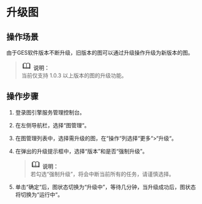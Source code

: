 # 升级图<a name="ges_01_0060"></a>

## 操作场景<a name="section92613514355"></a>

由于GES软件版本不断升级，旧版本的图可以通过升级操作升级为新版本的图。

>![](public_sys-resources/icon-note.gif) **说明：**   
>当前仅支持 1.0.3 以上版本的图的升级功能。  

## 操作步骤<a name="section18333121833512"></a>

1.  登录图引擎服务管理控制台。
2.  在左侧导航栏，选择“图管理“。
3.  在图管理列表中，选择需升级的图，在“操作“列选择“更多“\>“升级“。
4.  在弹出的升级提示框中，选择“版本”和是否“强制升级”。

    >![](public_sys-resources/icon-note.gif) **说明：**   
    >若勾选“强制升级”，将会中断当前所有的任务，请谨慎选择。  

5.  单击“确定“后，图状态切换为“升级中”，等待几分钟，当升级成功后，图状态将切换为“运行中“。

